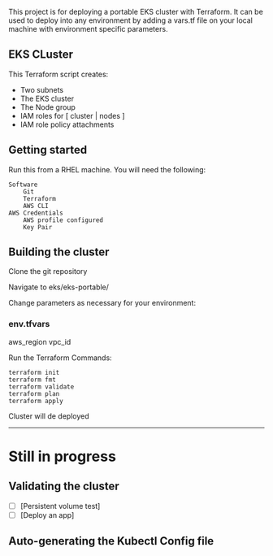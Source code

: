 This project is for deploying a portable EKS cluster with Terraform. It can be used to deploy into any environment by adding a vars.tf file on your local machine with environment specific parameters.

## EKS CLuster
This Terraform script creates:
   - Two subnets
   - The EKS cluster
   - The Node group
   - IAM roles for [ cluster | nodes ]
   - IAM role policy attachments


## Getting started

Run this from a RHEL machine. You will need the following:

    Software
        Git
        Terraform
        AWS CLI
    AWS Credentials
        AWS profile configured 
        Key Pair 


## Building the cluster

Clone the git repository

Navigate to
eks/eks-portable/

Change parameters as necessary for your environment:
### env.tfvars
  aws_region
  vpc_id

Run the Terraform Commands:
```
terraform init
terraform fmt
terraform validate
terraform plan
terraform apply
```
Cluster will de deployed

--------------------------------------------------------------------------
# Still in progress

## Validating the cluster

- [ ] [Persistent volume test]
- [ ] [Deploy an app]

## Auto-generating the Kubectl Config file
